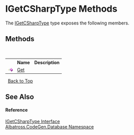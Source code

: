 # IGetCSharpType Methods
 

The <a href="108E0FC1.md">IGetCSharpType</a> type exposes the following members.


## Methods
&nbsp;<table><tr><th></th><th>Name</th><th>Description</th></tr><tr><td>![Public method](media/pubmethod.gif "Public method")</td><td><a href="D12FF4F0.md">Get</a></td><td /></tr></table>&nbsp;
<a href="#igetcsharptype-methods">Back to Top</a>

## See Also


#### Reference
<a href="108E0FC1.md">IGetCSharpType Interface</a><br /><a href="E11F5D98.md">Albatross.CodeGen.Database Namespace</a><br />